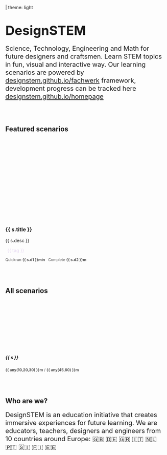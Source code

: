| theme: light

# <big><big>DesignSTEM</big></big>

<big><big>Science, Technology, Engineering and Math for future designers and craftsmen. Learn STEM topics in fun, visual and interactive way. Our learning scenarios are powered by <a href="https://designstem.github.io/fachwerk"> designstem.github.io/fachwerk</a> framework, development progress can be tracked here <a href="https://designstem.github.io/homepage"> designstem.github.io/homepage</a></big></big>

<br><br>

## Featured scenarios

<div class="grid" style="--cols: 1fr 1fr 1fr">

<div v-for="(s,i) in [
  {title: 'Algorithms we live by', url: 'algorithms', desc: 'If it walks like an algorithm, if it walks like an alorithm it is proably an algorithm', d1: 10, d2: 30, tags: ['Math', 'Algorithms', 'Generative art','Parametric design']},
  {title: 'Smart Tattoo', d1: 20, d2: 40, url: 'tattoo',desc: 'Design, simulate and apply a biosensitive tatoo, reacting to your body condition', tags: ['Biology', 'Biosensors','Data visualization', 'Universal design']},
  {title: 'Frequency & Movement', d1: 10, d2: 60, url: 'frequency', desc: 'Learn about the illusion of movement from early cinema to the latest GIF memes',tags:['Physics','Optics','Vision','Movement','Motion design']},
]" :key="i" >
<a :href="'./' + s.url">
<f-card style="border: 0px solid var(--primary); font-weight: normal;" >
<center style="height: 250px"><f-flower /></center>

<h3 style="color: var(--darkgray);">{{ s.title }}</h3>

<p style="color: var(--darkgray);">{{ s.desc }}</p>

<p>
<mark v-for="tag in s.tags" style="
  font-size: calc(var(--base) * 1.5);
  padding: 2px 6px;
  background: var(--purple);
  color: hsl(270,50%,90%);
  margin-right: 5px;
"> {{ tag }} </mark>
</p>

<f-inline>
<f-clock
  style="transform: translate(0 -2px)"
  :duration="s.d1"
  :duration2="s.d2"
/>
<small style="opacity: 0.75">
Quickrun <b>{{ s.d1 }}min</b>&nbsp;&nbsp;&nbsp;Complete <b>{{ s.d2 }}m</b>
</small>
</f-inline>

</f-card>
</a>
</div>

</div>


<br><br>

## All scenarios

<div class="grid" style="--cols: 1fr 1fr 1fr 1fr 1fr">

<div v-for="(s,i) in ['From bits to channels to colors','Color blindness and design','Message with matural dyes','Easing and stop motion', 'Bees and packaging','Magic of Metamerism','Patterns in three dimensions','Swim in Plastic soup','(Do not) blow up you pottery oven','Build your own RGB lamp','Throw the dice down the stairs','Design with pyramds','From geometry to organic objects']" :key="i">
<a :href="'./' + s.url">
<f-card style="border: 0px solid var(--primary); font-weight: normal;" :color="color('yellow')">
<center style="height: 150px"><f-flower2 /></center>

<h5 style="color: var(--darkgray);">{{ s }}</h5>

<f-inline>
<f-clock
  style="transform: translate(0 -2px)"
  :duration="any(10,20,30)"
  :duration2="any(45,60)"
/>
<small style="opacity: 0.75; color: var(--darkgray);">
<b style="color: var(--darkgray);">{{ any(10,20,30) }}m</b> / <b  style="color: var(--darkgray);">{{ any(45,60) }}m</b>
</small>
</f-inline>

</f-card>
</a>
</div>

</div>

<br><br>

## Who are we?

<big><big>DesignSTEM is an education initiative that creates immersive experiences for future learning. We are educators, teachers, designers and engineers from 10 countries around Europe: 🇬🇧 🇩🇪 🇬🇷 🇮🇹 🇳🇱 🇵🇹 🇸🇮 🇫🇮 🇪🇪</big></big>





